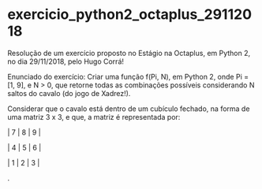 # exercicio_python2_octaplus_29112018
Resolução de um exercício proposto no Estágio na Octaplus, em Python 2, no dia 29/11/2018, pelo Hugo Corrá!

Enunciado do exercício:
Criar uma função f(Pi, N), em Python 2, onde Pi = [1, 9], e N > 0,
que retorne todas as combinações possíveis considerando N saltos do cavalo (do jogo de Xadrez!).

Considerar que o cavalo está dentro de um cubículo fechado, na forma de uma matriz 3 x 3, e que, a matriz é representada por:


| 7 | 8 | 9 |

| 4 | 5 | 6 |

| 1 | 2 | 3 |


.
